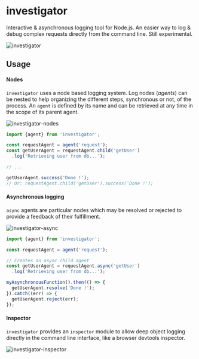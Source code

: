 # investigator
Interactive & asynchronous logging tool for Node.js. An easier way to log & debug complex requests directly from the command line. Still experimental.

![investigator](https://cloud.githubusercontent.com/assets/5665322/10861471/d38bedda-7f80-11e5-9bb7-19801c14c961.gif)

## Usage
#### Nodes
`investigator` uses a node based logging system. Log nodes (*agents*) can be nested to help organizing the different steps, synchronous or not, of the process. An `agent` is defined by its name and can be retrieved at any time in the scope of its parent agent.

![investigator-nodes](https://cloud.githubusercontent.com/assets/5665322/10861540/267ff6e6-7f84-11e5-847a-5b7d395dfb34.png)

```js
import {agent} from 'investigator';

const requestAgent = agent('request');
const getUserAgent = requestAgent.child('getUser')
  .log('Retrieving user from db...');

// ...

getUserAgent.success('Done !');
// Or: requestAgent.child('getUser').success('Done !');
```

#### Asynchronous logging
`async` agents are particular nodes which may be resolved or rejected to provide a feedback of their fulfillment.

![investigator-async](https://cloud.githubusercontent.com/assets/5665322/10861606/e00908b2-7f86-11e5-862a-ab56505d3ee3.png)

```js
import {agent} from 'investigator';

const requestAgent = agent('request');

// Creates an async child agent
const getUserAgent = requestAgent.async('getUser')
  .log('Retrieving user from db...');

myAsynchronousFunction().then(() => {
  getUserAgent.resolve('Done !');
}).catch((err) => {
  getUserAgent.reject(err);
});
```

#### Inspector
`investigator` provides an `inspector` module to allow deep object logging directly in the command line interface, like a browser devtools inspector.

![investigator-inspector](https://cloud.githubusercontent.com/assets/5665322/10861607/e00c7506-7f86-11e5-8bd8-d3ae7a072c9d.png)
